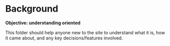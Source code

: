 # Background

**Objective: understanding oriented**

This folder should help anyone new to the site to understand what it is, how it came about, and any key decisions/features involved.
